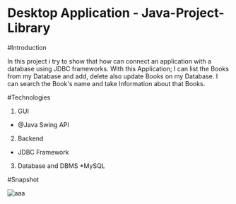 # Desktop Application - Java-Project-Library

#Introduction

In this project i try to show that how can connect an application with a database using JDBC frameworks. 
With this Application; I can list the Books from my Database and add, delete also update Books on my Database.
I can search the Book's name and take Information about that Books.

#Technologies

1. GUI
  * @Java Swing API

2. Backend
  * JDBC Framework
 
3. Database and DBMS
  *MySQL

#Snapshot

![aaa](https://user-images.githubusercontent.com/73072352/124928865-48be8780-e000-11eb-9de4-085d6a3bfab1.png)



